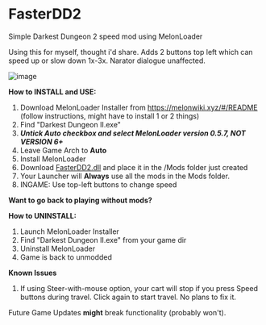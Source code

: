 # FasterDD2
Simple Darkest Dungeon 2 speed mod using MelonLoader

Using this for myself, thought i'd share.
Adds 2 buttons top left which can speed up or slow down 1x-3x.
Narator dialogue unaffected.


![image](https://github.com/stefanescu/FasterDD2/assets/5994641/ff035176-f4d4-40f9-9d84-fc2d197ae37d)


**How to INSTALL and USE:**
1) Download MelonLoader Installer from https://melonwiki.xyz/#/README (follow instructions, might have to install 1 or 2 things)
2) Find "Darkest Dungeon II.exe"
3) _**Untick Auto checkbox and select MelonLoader version 0.5.7, NOT VERSION 6+**_
4) Leave Game Arch to **Auto**
5) Install MelonLoader
6) Download [FasterDD2.dll](https://github.com/stefanescu/FasterDD2/blob/9a364af61ab8a19a1605e564a0a92619c008b6c6/Fasterdd2.dll) and place it in the /Mods folder  just created 
7) Your Launcher will **Always** use all the mods in the Mods folder.
8) INGAME: Use  top-left buttons to change speed




**Want to go back to playing without mods?**

**How to UNINSTALL:**
1) Launch MelonLoader Installer
2) Find "Darkest Dungeon II.exe" from your game dir
3) Uninstall MelonLoader
4) Game is back to unmodded


**Known Issues**
1) If using Steer-with-mouse option, your cart will stop if you press Speed buttons during travel. Click again to start travel. No plans to fix it. 

Future Game Updates **might** break functionality (probably won't).
